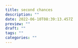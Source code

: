 ```yaml
---
title: second chances
description: ""
date: 2022-06-10T08:39:13.457Z
preview: ""
draft: ""
tags: ""
categories: ""
---
```

